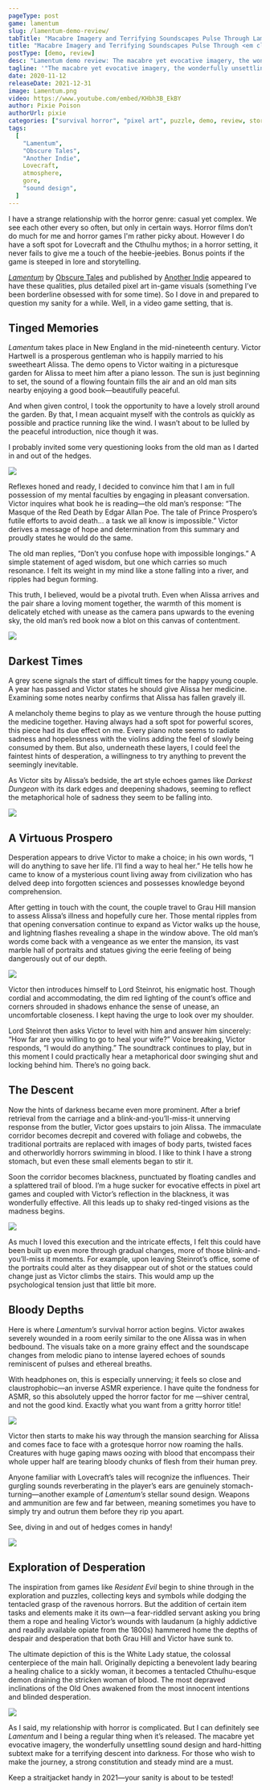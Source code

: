 ```yaml
---
pageType: post
game: lamentum
slug: /lamentum-demo-review/
tabTitle: "Macabre Imagery and Terrifying Soundscapes Pulse Through Lamentum"
title: "Macabre Imagery and Terrifying Soundscapes Pulse Through <em class='game-title'>Lamentum</em>"
postType: [demo, review]
desc: "Lamentum demo review: The macabre yet evocative imagery, the wonderfully unsettling sound design and hard-hitting subtext make for a terrifying descent into darkness."
tagline: '"The macabre yet evocative imagery, the wonderfully unsettling sound design and hard-hitting subtext make for a terrifying descent into darkness."'
date: 2020-11-12
releaseDate: 2021-12-31
image: Lamentum.png
video: https://www.youtube.com/embed/KHbh3B_EkBY
author: Pixie Poison
authorUrl: pixie
categories: ["survival horror", "pixel art", puzzle, demo, review, story]
tags:
  [
    "Lamentum",
    "Obscure Tales",
    "Another Indie",
    Lovecraft,
    atmosphere,
    gore,
    "sound design",
  ]
---
```


I have a strange relationship with the horror genre: casual yet complex. We see each other every so often, but only in certain ways. Horror films don’t do much for me and horror games I'm rather picky about. However I do have a soft spot for Lovecraft and the Cthulhu mythos; in a horror setting, it never fails to give me a touch of the heebie-jeebies. Bonus points if the game is steeped in lore and storytelling.

[_Lamentum_](https://store.steampowered.com/app/1033950/Lamentum/) by [Obscure Tales](https://obscuretales.com) and published by [Another Indie](https://anotherindie.com) appeared to have these qualities, plus detailed pixel art in-game visuals (something I’ve been borderline obsessed with for some time). So I dove in and prepared to question my sanity for a while. Well, in a video game setting, that is.

## Tinged Memories

_Lamentum_ takes place in New England in the mid-nineteenth century. Victor Hartwell is a prosperous gentleman who is happily married to his sweetheart Alissa. The demo opens to Victor waiting in a picturesque garden for Alissa to meet him after a piano lesson. The sun is just beginning to set, the sound of a flowing fountain fills the air and an old man sits nearby enjoying a good book—beautifully peaceful.

And when given control, I took the opportunity to have a lovely stroll around the garden. By that, I mean acquaint myself with the controls as quickly as possible and practice running like the wind. I wasn’t about to be lulled by the peaceful introduction, nice though it was.

I probably invited some very questioning looks from the old man as I darted in and out of the hedges.

![][image0]

Reflexes honed and ready, I decided to convince him that I am in full possession of my mental faculties by engaging in pleasant conversation. Victor inquires what book he is reading—the old man’s response: “The Masque of the Red Death by Edgar Allan Poe. The tale of Prince Prospero’s futile efforts to avoid death... a task we all know is impossible.” Victor derives a message of hope and determination from this summary and proudly states he would do the same.

The old man replies, “Don’t you confuse hope with impossible longings.” A simple statement of aged wisdom, but one which carries so much resonance. I felt its weight in my mind like a stone falling into a river, and ripples had begun forming.

This truth, I believed, would be a pivotal truth. Even when Alissa arrives and the pair share a loving moment together, the warmth of this moment is delicately etched with unease as the camera pans upwards to the evening sky, the old man’s red book now a blot on this canvas of contentment.

![][image1]

## Darkest Times

A grey scene signals the start of difficult times for the happy young couple. A year has passed and Victor states he should give Alissa her medicine. Examining some notes nearby confirms that Alissa has fallen gravely ill.

A melancholy theme begins to play as we venture through the house putting the medicine together. Having always had a soft spot for powerful scores, this piece had its due effect on me. Every piano note seems to radiate sadness and hopelessness with the violins adding the feel of slowly being consumed by them. But also, underneath these layers, I could feel the faintest hints of desperation, a willingness to try anything to prevent the seemingly inevitable.

As Victor sits by Alissa’s bedside, the art style echoes games like _Darkest Dungeon_ with its dark edges and deepening shadows, seeming to reflect the metaphorical hole of sadness they seem to be falling into.

![][image2]

## A Virtuous Prospero

Desperation appears to drive Victor to make a choice; in his own words, “I will do anything to save her life. I’ll find a way to heal her.” He tells how he came to know of a mysterious count living away from civilization who has delved deep into forgotten sciences and possesses knowledge beyond comprehension.

After getting in touch with the count, the couple travel to Grau Hill mansion to assess Alissa’s illness and hopefully cure her. Those mental ripples from that opening conversation continue to expand as Victor walks up the house, and lightning flashes revealing a shape in the window above. The old man’s words come back with a vengeance as we enter the mansion, its vast marble hall of portraits and statues giving the eerie feeling of being dangerously out of our depth.

![][image3]

Victor then introduces himself to Lord Steinrot, his enigmatic host. Though cordial and accommodating, the dim red lighting of the count’s office and corners shrouded in shadows enhance the sense of unease, an uncomfortable closeness. I kept having the urge to look over my shoulder.

Lord Steinrot then asks Victor to level with him and answer him sincerely: “How far are you willing to go to heal your wife?” Voice breaking, Victor responds, “I would do anything.” The soundtrack continues to play, but in this moment I could practically hear a metaphorical door swinging shut and locking behind him. There’s no going back.

## The Descent

Now the hints of darkness became even more prominent. After a brief retrieval from the carriage and a blink-and-you’ll-miss-it unnerving response from the butler, Victor goes upstairs to join Alissa. The immaculate corridor becomes decrepit and covered with foliage and cobwebs, the traditional portraits are replaced with images of body parts, twisted faces and otherworldly horrors swimming in blood. I like to think I have a strong stomach, but even these small elements began to stir it.

Soon the corridor becomes blackness, punctuated by floating candles and a splattered trail of blood. I’m a huge sucker for evocative effects in pixel art games and coupled with Victor’s reflection in the blackness, it was wonderfully effective. All this leads up to shaky red-tinged visions as the madness begins.

![][image4]

As much I loved this execution and the intricate effects, I felt this could have been built up even more through gradual changes, more of those blink-and-you’ll-miss it moments. For example, upon leaving Steinrot’s office, some of the portraits could alter as they disappear out of shot or the statues could change just as Victor climbs the stairs. This would amp up the psychological tension just that little bit more.

## Bloody Depths

Here is where _Lamentum’s_ survival horror action begins. Victor awakes severely wounded in a room eerily similar to the one Alissa was in when bedbound. The visuals take on a more grainy effect and the soundscape changes from melodic piano to intense layered echoes of sounds reminiscent of pulses and ethereal breaths.

With headphones on, this is especially unnerving; it feels so close and claustrophobic—an inverse ASMR experience. I have quite the fondness for ASMR, so this absolutely upped the horror factor for me —shiver central, and not the good kind. Exactly what you want from a gritty horror title!

![][image5]

Victor then starts to make his way through the mansion searching for Alissa and comes face to face with a grotesque horror now roaming the halls. Creatures with huge gaping maws oozing with blood that encompass their whole upper half are tearing bloody chunks of flesh from their human prey.

Anyone familiar with Lovecraft’s tales will recognize the influences. Their gurgling sounds reverberating in the player’s ears are genuinely stomach-turning—another example of _Lamentum’s_ stellar sound design. Weapons and ammunition are few and far between, meaning sometimes you have to simply try and outrun them before they rip you apart.

See, diving in and out of hedges comes in handy!

![][image6]

## Exploration of Desperation

The inspiration from games like _Resident Evil_ begin to shine through in the exploration and puzzles, collecting keys and symbols while dodging the tentacled grasp of the ravenous horrors. But the addition of certain item tasks and elements make it its own—a fear-riddled servant asking you bring them a rope and healing Victor’s wounds with laudanum (a highly addictive and readily available opiate from the 1800s) hammered home the depths of despair and desperation that both Grau Hill and Victor have sunk to.

The ultimate depiction of this is the White Lady statue, the colossal centerpiece of the main hall. Originally depicting a benevolent lady bearing a healing chalice to a sickly woman, it becomes a tentacled Cthulhu-esque demon draining the stricken woman of blood. The most depraved inclinations of the Old Ones awakened from the most innocent intentions and blinded desperation.

![][image7]

As I said, my relationship with horror is complicated. But I can definitely see _Lamentum_ and I being a regular thing when it’s released. The macabre yet evocative imagery, the wonderfully unsettling sound design and hard-hitting subtext make for a terrifying descent into darkness. For those who wish to make the journey, a strong constitution and steady mind are a must.

Keep a straitjacket handy in 2021—your sanity is about to be tested!

[image0]: ../../../images/post/lamentum/Lamentum0.png
[image1]: ../../../images/post/lamentum/Lamentum1.png
[image2]: ../../../images/post/lamentum/Lamentum2.png
[image3]: ../../../images/post/lamentum/Lamentum3.png
[image4]: ../../../images/post/lamentum/Lamentum4.png
[image5]: ../../../images/post/lamentum/Lamentum5.png
[image6]: ../../../images/post/lamentum/Lamentum6.png
[image7]: ../../../images/post/lamentum/Lamentum7.png
